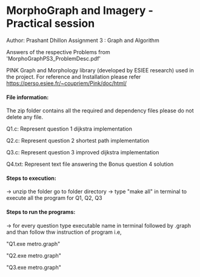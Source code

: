 # MorphoGraph and Imagery - Practical session

Author: Prashant Dhillon
Assignment 3 : Graph and Algorithm

Answers of the respective Problems from 'MorphoGraphPS3_ProblemDesc.pdf'

PINK Graph and Morphology library (developed by ESIEE research) used in the project. For reference and Installation please refer https://perso.esiee.fr/~coupriem/Pink/doc/html/


#### File information:

The zip folder contains all the required and dependency files please do not delete any file.

Q1.c: Represent question 1 dijkstra implementation

Q2.c: Represent question 2 shortest path implementation

Q3.c: Represent question 3 improved dijkstra implementation

Q4.txt: Represent text file answering the Bonus question 4 solution

#### Steps to execution:

-> unzip the folder go to folder directory
-> type "make all" in terminal to execute all the program for Q1, Q2, Q3

#### Steps to run the programs:

-> for every question type executable name in terminal followed by .graph and than follow thw instruction of program i.e,

"Q1.exe metro.graph"

"Q2.exe metro.graph"

"Q3.exe metro.graph"
